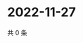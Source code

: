 # 2022-11-27

共 0 条

<!-- BEGIN WEIBO -->
<!-- 最后更新时间 Sun Nov 27 2022 10:26:49 GMT+0800 (China Standard Time) -->

<!-- END WEIBO -->
